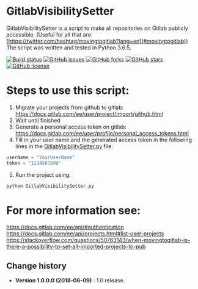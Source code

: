 GitlabVisibilitySetter
====================================

GitlabVisibilitySetter is a script to make all repositories on Gitlab publicly accessible. (Useful for all that are [https://twitter.com/hashtag/movingtogitlab?lang=en](#movingtogitlab))
The script was written and tested in Python 3.6.5.

[![Build status](https://ci.appveyor.com/api/projects/status/mc210w5866dgt9wi?svg=true)](https://ci.appveyor.com/project/SeppPenner/gitlabvisibilitysetter)
[![GitHub issues](https://img.shields.io/github/issues/SeppPenner/GitlabVisibilitySetter.svg)](https://github.com/SeppPenner/GitlabVisibilitySetter/issues)
[![GitHub forks](https://img.shields.io/github/forks/SeppPenner/GitlabVisibilitySetter.svg)](https://github.com/SeppPenner/GitlabVisibilitySetter/network)
[![GitHub stars](https://img.shields.io/github/stars/SeppPenner/GitlabVisibilitySetter.svg)](https://github.com/SeppPenner/GitlabVisibilitySetter/stargazers)
[![GitHub license](https://img.shields.io/badge/license-AGPL-blue.svg)](https://raw.githubusercontent.com/SeppPenner/GitlabVisibilitySetter/master/License.txt)

# Steps to use this script:
1. Migrate your projects from github to gitlab: https://docs.gitlab.com/ee/user/project/import/github.html
2. Wait until finished
3. Generate a personal access token on gitlab: https://docs.gitlab.com/ee/user/profile/personal_access_tokens.html
4. Fill in your user name and the generated access token in the following lines in the
[GitlabVisibilitySetter.py](https://raw.githubusercontent.com/SeppPenner/GitlabVisibilitySetter/master/GitlabVisibilitySetter.py) file:
```python
userName = "YourUserName"
token = "1234567890"
```
5. Run the project using:
```bash
python GitlabVisibilitySetter.py
```

# For more information see:
https://docs.gitlab.com/ee/api/#authentication
https://docs.gitlab.com/ee/api/projects.html#list-user-projects
https://stackoverflow.com/questions/50763143/when-movingtogitlab-is-there-a-possibility-to-set-all-imported-projects-to-pub

Change history
--------------

* **Version 1.0.0.0 (2018-06-09)** : 1.0 release.